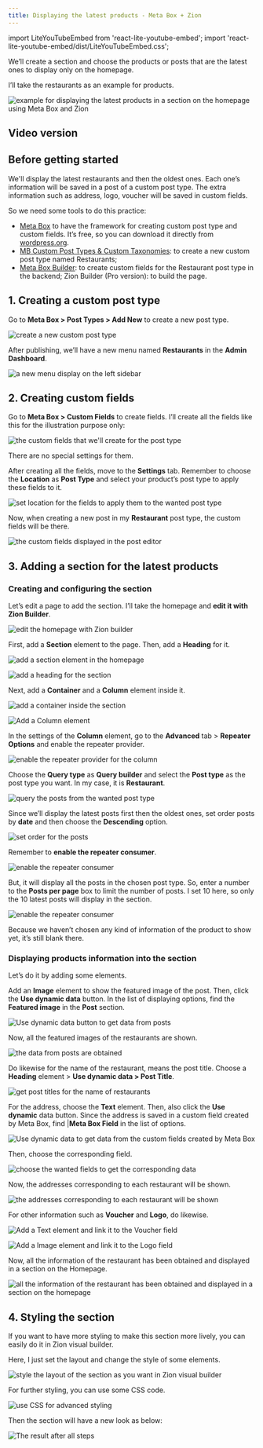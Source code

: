 ```yaml
---
title: Displaying the latest products - Meta Box + Zion
---
```


import LiteYouTubeEmbed from 'react-lite-youtube-embed';
import 'react-lite-youtube-embed/dist/LiteYouTubeEmbed.css';

We’ll create a section and choose the products or posts that are the latest ones to display only on the homepage.

I’ll take the restaurants as an example for products.

![example for displaying the latest products in a section on the homepage using Meta Box and Zion](https://i.imgur.com/OnUhpH9.png)

## Video version

<LiteYouTubeEmbed id='wgklwMfolEc' />

## Before getting started

We'll display the latest restaurants and then the oldest ones. Each one’s information will be saved in a post of a custom post type. The extra information such as address, logo, voucher will be saved in custom fields.

So we need some tools to do this practice:

* [Meta Box](https://metabox.io) to have the framework for creating custom post type and custom fields. It’s free, so you can download it directly from [wordpress.org](https://wordpress.org/plugins/meta-box/).
* [MB Custom Post Types & Custom Taxonomies](https://metabox.io/plugins/custom-post-type/): to create a new custom post type named Restaurants;
* [Meta Box Builder](https://metabox.io/plugins/meta-box-builder/): to create custom fields for the Restaurant post type in the backend;
Zion Builder (Pro version): to build the page.

## 1. Creating a custom post type

Go to **Meta Box > Post Types > Add New** to create a new post type.

![create a new custom post type](https://i.imgur.com/UGv6Sma.png)

After publishing, we’ll have a new menu named **Restaurants** in the **Admin Dashboard**.

![a new menu display on the left sidebar](https://i.imgur.com/tsUMKuy.png)

## 2. Creating custom fields

Go to **Meta Box > Custom Fields** to create fields. I’ll create all the fields like this for the illustration purpose only:

![the custom fields that we'll create for the post type](https://i.imgur.com/8QB87vl.png)

There are no special settings for them.

After creating all the fields, move to the **Settings** tab. Remember to choose the **Location** as **Post Type** and select your product’s post type to apply these fields to it.

![set location for the fields to apply them to the wanted post type](https://i.imgur.com/u6j1aPR.png)

Now, when creating a new post in my **Restaurant** post type, the custom fields will be there.

![the custom fields displayed in the post editor](https://i.imgur.com/vgVr0Cm.png)

## 3. Adding a section for the latest products

### Creating and configuring the section

Let’s edit a page to add the section. I’ll take the homepage and **edit it with Zion Builder**.

![edit the homepage with Zion builder](https://i.imgur.com/QBJdACX.png)

First, add a **Section** element to the page. Then, add a **Heading** for it.

![add a section element in the homepage](https://i.imgur.com/YKyOBSB.png)

![add a heading for the section](https://i.imgur.com/cm51Klz.png)

Next, add a **Container** and a **Column** element inside it.

![add a container inside the section](https://i.imgur.com/nXcXLOt.png)

![Add a Column element](https://i.imgur.com/mPNhMHQ.png)

In the settings of the **Column** element, go to the **Advanced** tab > **Repeater Options** and enable the repeater provider.

![enable the repeater provider for the column](https://i.imgur.com/GHIcLD6.png)

Choose the **Query type** as **Query builder** and select the **Post type** as the post type you want. In my case, it is **Restaurant**.

![query the posts from the wanted post type](https://i.imgur.com/XQ0dPUI.png)

Since we’ll display the latest posts first then the oldest ones, set order posts by **date** and then choose the **Descending** option.

![set order for the posts](https://i.imgur.com/AVlGARR.png)

Remember to **enable the repeater consumer**.

![enable the repeater consumer](https://i.imgur.com/DShULdO.png)

But, it will display all the posts in the chosen post type. So, enter a number to the **Posts per page** box to limit the number of posts. I set 10 here, so only the 10 latest posts will display in the section.

![enable the repeater consumer](https://i.imgur.com/6BGUqNF.png)

Because we haven’t chosen any kind of information of the product to show yet, it’s still blank there.

### Displaying products information into the section

Let’s do it by adding some elements.

Add an **Image** element to show the featured image of the post. Then, click the **Use dynamic data** button. In the list of displaying options, find the **Featured image** in the **Post** section.

![Use dynamic data button to get data from posts](https://i.imgur.com/KPJJLgR.png)

Now, all the featured images of the restaurants are shown.

![the data from posts are obtained](https://i.imgur.com/dUZJ90J.png)

Do likewise for the name of the restaurant, means the post title. Choose a **Heading** element > **Use dynamic data > Post Title**.

![get post titles for the name of restaurants](https://i.imgur.com/jkFfzLD.png)

For the address, choose the **Text** element. Then, also click the **Use dynamic** data button. Since the address is saved in a custom field created by Meta Box, find |**Meta Box Field** in the list of options.

![Use dynamic data to get data from the custom fields created by Meta Box](https://i.imgur.com/qZAGjOd.png)

Then, choose the corresponding field.

![choose the wanted fields to get the corresponding data](https://i.imgur.com/StncaRP.png)

Now, the addresses corresponding to each restaurant will be shown.

![the addresses corresponding to each restaurant will be shown](https://i.imgur.com/VQ19mPp.png)

For other information such as **Voucher** and **Logo**, do likewise.

![Add a Text element and link it to the Voucher field](https://i.imgur.com/SKqhCc3.png)

![Add a Image element and link it to the Logo field](https://i.imgur.com/kuhLDuH.png)

Now, all the information of the restaurant has been obtained and displayed in a section on the Homepage.

![all the information of the restaurant has been obtained and displayed in a section on the homepage](https://i.imgur.com/VThxpkm.png)

## 4. Styling the section

If you want to have more styling to make this section more lively, you can easily do it in Zion visual builder.

Here, I just set the layout and change the style of some elements.

![style the layout of the section as you want in Zion visual builder](https://i.imgur.com/eOM2VD4.png)

For further styling, you can use some CSS code.

![use CSS for advanced styling](https://i.imgur.com/OFF1lNj.png)

Then the section will have a new look as below:

![The result after all steps](https://i.imgur.com/OnUhpH9.png)
